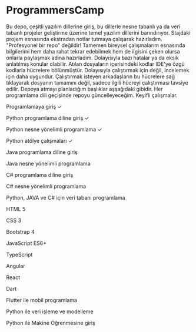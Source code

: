 # ProgrammersCamp

Bu depo, çeşitli yazılım dillerine giriş, bu dillerle nesne tabanlı ya da veri tabanlı projeler geliştirme 
üzerine temel yazılım dillerini barındırıyor. Stajdaki projem esnasında ekstradan notlar tutmaya çalışarak hazırladım.
"Profesyonel bir repo" değildir! Tamemen bireysel çalışmalarım esnasında bilgilerimi hem daha rahat tekrar edebilmek hem de ilgisini çeken olursa
onlarla paylaşmak adına hazırladım. Dolayısıyla bazı hatalar ya da eksik anlatılmış konular olabilir. Atılan dosyaların içerisindeki kodlar 
IDE'ye özgü kodlarla hücrelere bölünmüştür. Dolayısıyla çalıştırmak için değil, incelemek için daha uygundur.
Çalıştırmak isteyen arkadaşların bu hücrelere sağ tıklayarak dosyanın tamamını değil, sadece ilgili hücreyi
çalıştırması tavsiye edilir. Depoya atmayı planladığım başlıklar aşşağıdaki gibidir. Her programlama dili geçişinde
repoyu güncelleyeceğim. Keyifli çalışmalar.

Programlamaya giriş ✓

Python programlama diline giriş ✓

Python nesne yönelimli programlama ✓

Python atölye çalışmaları ✓

Java programlama diline giriş

Java nesne yönelimli programlama

C# programlama diline giriş

C# nesne yönelimli programlama

Python, JAVA ve C# için veri tabanı programlama

HTML 5

CSS 3

Bootstrap 4

JavaScript ES6+

TypeScript

Angular

React

Dart

Flutter ile mobil programlama

Python ile veri işleme ve modelleme

Python ile Makine Öğrenmesine giriş
